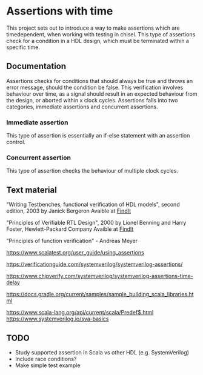 # Assertions with time
This project sets out to introduce a way to make assertions which are timedependent, when working with testing in chisel. This type of assertions check for a condition in a HDL design, which must be terminated within a specific time.

## Documentation
Assertions checks for conditions that should always be true and throws an error message, should the condition be false. This verification involves behaviour over time, as a signal should result in an expected behaviour from the design, or aborted within x clock cycles.
Assertions falls into two categories, immediate assertions and concurrent assertions.

### Immediate assertion
This type of assertion is essentially an if-else statement with an assertion control.

### Concurrent assertion
This type of assertion checks the behaviour of multiple clock cycles. 

## Text material
"Writing Testbenches, functional verification of HDL models", second edition, 2003
by Janick Bergeron
Avaible at [FindIt](https://findit.dtu.dk/en/catalog/2441606068)

"Principles of Verifiable RTL Design", 2000
by Lionel Benning and Harry Foster, Hewlett-Packard Company
Avaible at [FindIt](https://findit.dtu.dk/en/catalog/2441585758)

"Principles of function verification" - Andreas Meyer

https://www.scalatest.org/user_guide/using_assertions

https://verificationguide.com/systemverilog/systemverilog-assertions/ 

https://www.chipverify.com/systemverilog/systemverilog-assertions-time-delay 

https://docs.gradle.org/current/samples/sample_building_scala_libraries.html 

https://www.scala-lang.org/api/current/scala/Predef$.html https://www.systemverilog.io/sva-basics


## TODO
- Study supported assertion in Scala vs other HDL (e.g. SystemVerilog)
- Include race conditions?
- Make simple test example
